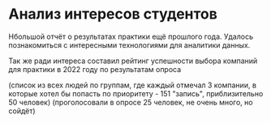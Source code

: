 # Анализ интересов студентов

Нбольшой отчёт о результатах практики ещё прошлого года. Удалось познакомиться с интересными технологиями для аналитики данных.

Так же ради интереса составил рейтинг успешности выбора компаний для практики в 2022 году по результатам опроса 

(список из всех людей по группам, где каждый отмечал 3 компании, в которые хотел бы попасть по приоритету - 151 "запись", приблизительно 50 человек)
(проголосовали в опросе 25 человек, не очень много, но сойдёт)
